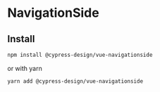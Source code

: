 # NavigationSide

## Install

```bash
npm install @cypress-design/vue-navigationside
```

or with yarn

```bash
yarn add @cypress-design/vue-navigationside
```
